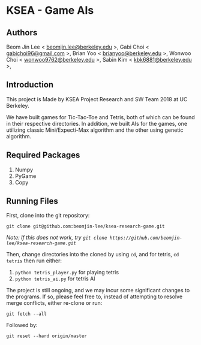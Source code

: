 # KSEA - Game AIs

## Authors
Beom Jin Lee < beomjin.lee@berkeley.edu >, Gabi Choi < gabichoi96@gmail.com >, Brian Yoo < brianyoo@berkeley.edu >, Wonwoo Choi < wonwoo9762@berkeley.edu >, Sabin Kim < kbk6881@berkeley.edu >, 

## Introduction
This project is Made by KSEA Project Research and SW Team 2018 at UC Berkeley.

We have built games for Tic-Tac-Toe and Tetris, both of which can be found in their respective directories. In addition, we built AIs for the games, one utilizing classic Mini/Expecti-Max algorithm and the other using genetic algorithm.

## Required Packages
1. Numpy
2. PyGame
3. Copy

## Running Files
First, clone into the git repository:

`git clone git@github.com:beomjin-lee/ksea-research-game.git`

*Note: If this does not work, try `git clone https://github.com/beomjin-lee/ksea-research-game.git`*

Then, change directories into the cloned by using `cd`, and for tetris, `cd tetris` then run either:

1. `python tetris_player.py` for playing tetris
2. `python tetris_ai.py` for tetris AI

The project is still ongoing, and we may incur some significant changes to the programs. If so, please feel free to, instead of attempting to resolve merge conflicts, either re-clone or run:

`git fetch --all`

Followed by:

`git reset --hard origin/master`
